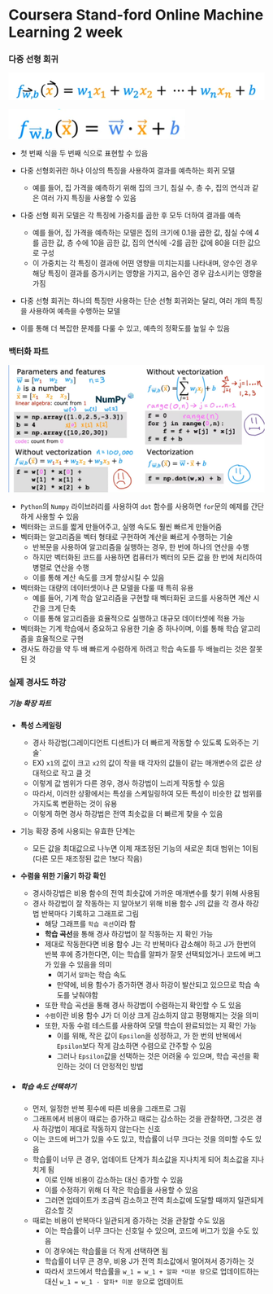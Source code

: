 # Coursera Stand-ford Online Machine Learning 2 week

### 다중 선형 회귀

![image-20240904183402443](images/image-20240904183402443.png)

![image-20240904183418038](images/image-20240904183418038.png)

- 첫 번째 식을 두 번째 식으로 표현할 수 있음

- 다중 선형회귀란 하나 이상의 특징을 사용하여 결과를 예측하는 회귀 모델
  - 예를 들어, 집 가격을 예측하기 위해 집의 크기, 침실 수, 층 수, 집의 연식과 같은 여러 가지 특징을 사용할 수 있음

- 다중 선형 회귀 모델은 각 특징에 가중치를 곱한 후 모두 더하여 결과를 예측
  - 예를 들어, 집 가격을 예측하는 모델은 집의 크기에 0.1을 곱한 값, 침실 수에 4를 곱한 값, 층 수에 10을 곱한 값, 집의 연식에 -2를 곱한 값에 80을 더한 값으로 구성
  - 이 가중치는 각 특징이 결과에 어떤 영향을 미치는지를 나타내며, 양수인 경우 해당 특징이 결과를 증가시키는 영향을 가지고, 음수인 경우 감소시키는 영향을 가짐

- 다중 선형 회귀는 하나의 특징만 사용하는 단순 선형 회귀와는 달리, 여러 개의 특징을 사용하여 예측을 수행하는 모델
- 이를 통해 더 복잡한 문제를 다룰 수 있고, 예측의 정확도를 높일 수 있음



### 백터화 파트

![image-20240904190328867](images/image-20240904190328867.png)

- `Python`의 `Numpy` 라이브러리를 사용하여 `dot` 함수를 사용하면 `for`문의 예제를 간단하게 사용할 수 있음
- 벡터화는 코드를 짧게 만들어주고, 실행 속도도 훨씬 빠르게 만들어줌
- 벡터화는 알고리즘을 벡터 형태로 구현하여 계산을 빠르게 수행하는 기술
  - 반복문을 사용하여 알고리즘을 실행하는 경우, 한 번에 하나의 연산을 수행
  - 하지만 벡터화된 코드를 사용하면 컴퓨터가 벡터의 모든 값을 한 번에 처리하여 병렬로 연산을 수행
  - 이를 통해 계산 속도를 크게 향상시킬 수 있음
- 벡터화는 대량의 데이터셋이나 큰 모델을 다룰 때 특히 유용
  - 예를 들어, 기계 학습 알고리즘을 구현할 때 벡터화된 코드를 사용하면 계산 시간을 크게 단축
  - 이를 통해 알고리즘을 효율적으로 실행하고 대규모 데이터셋에 적용 가능
-  벡터화는 기계 학습에서 중요하고 유용한 기술 중 하나이며, 이를 통해 학습 알고리즘을 효율적으로 구현
-  경사도 하강을 약 두 배 빠르게 수렴하게 하려고 학습 속도를 두 배늘리는 것은 잘못된 것



### 실제 경사도 하강

##### 기능 확장 파트

- **특성  스케일링**
  - 경사 하강법(그레이디언트 디센트)가 더 빠르게 작동할 수 있도록 도와주는 기술`
  - EX) `x1`의 값이 크고 `x2`의 값이 작을 때 각자의 값들이 같는 매개변수의 값은 상대적으로 작고 클 것
  - 이렇게 값 범위가 다른 경우, 경사 하강법이 느리게 작동할 수 있음
  - 따라서, 이러한 상황에서는 특성을 스케일링하여 모든 특성이 비슷한 값 범위를 가지도록 변환하는 것이 유용
  - 이렇게 하면 경사 하강법은 전역 최솟값을 더 빠르게 찾을 수 있음
- 기능 확장 중에 사용되는 유효한 단계는
  - 모든 값을 최대값으로 나누면 이제 재조정된 기능의 새로운 최대 범위는 1이됨(다른 모든 재조정된 값은 1보다 작음)

- **수렴을 위한 기울기 하강 확인**

  - 경사하강법은 비용 함수의 전역 최솟값에 가까운 매개변수를 찾기 위해 사용됨
  - 경사 하강법이 잘 작동하는 지 알아보기 위해 비용 함수 J의 값을 각 경사 하강법 반복마다 기록하고 그래프로 그림
    - 해당 그래프를 `학습 곡선`이라 함
    - **학습 곡선**을 통해 경사 하강법이 잘 작동하는 지 확인 가능
    - 제대로 작동한다면 비용 함수 J는 각 반복마다 감소해야 하고 J가 한번의 반복 후에 증가한다면, 이는 학습률 알파가 잘못 선택되었거나 코드에 버그가 있을 수 있음을 의미
      - 여기서 `알파`는 학습 속도
      - 만약에, 비용 함수가 증가하면 경사 하강이 발산되고 있으므로 학습 속도를 낮춰야함
    - 또한 학습 곡선을 통해 경사 하강법이 수렴하는지 확인할 수 도 있음
    - `수렴`이란 비용 함수 J가 더 이상 크게 감소하지 않고 평평해지는 것을 의미
    - 또한, 자동 수렴 테스트를 사용하여 모델 학습이 완료되었는 지 확인 가능
      - 이를 위해, 작은 값이 `Epsilon`을 성정하고, 가 한 번의 반복에서 `Epsilon`보다 작게 감소하면 수렴으로 간주할 수 있음
      - 그러나 `Epsilon`값을 선택하는 것은 어려울 수 있으며, 학습 곡선을 확인하는 것이 더 안정적인 방법

- ##### 학습 속도 선택하기

  - 먼저, 일정한 반복 횟수에 따른 비용을 그래프로 그림
  - 그래프에서 비용이 때로는 증가하고 때로는 감소하는 것을 관찰하면, 그것은 경사 하강법이 제대로 작동하지 않는다는 신호
  - 이는 코드에 버그가 있을 수도 있고, 학습률이 너무 크다는 것을 의미할 수도 있음
  - 학습률이 너무 큰 경우, 업데이트 단계가 최소값을 지나치게 되어 최소값을 지나치게 됨
    - 이로 인해 비용이 감소하는 대신 증가할 수 있음
    - 이를 수정하기 위해 더 작은 학습률을 사용할 수 있음
    - 그러면 업데이트가 조금씩 감소하고 전역 최소값에 도달할 때까지 일관되게 감소할 것
  - 때로는 비용이 반복마다 일관되게 증가하는 것을 관찰할 수도 있음
    - 이는 학습률이 너무 크다는 신호일 수 있으며, 코드에 버그가 있을 수도 있음
    - 이 경우에는 학습률을 더 작게 선택하면 됨
    - 학습률이 너무 큰 경우, 비용 J가 전역 최소값에서 멀어져서 증가하는 것
    - 따라서 코드에서 학습률을 `w_1 = w_1 + 알파 *미분 항`으로 업데이트하는 대신 `w_1 = w_1 - 알파* 미분 항`으로 업데이트
